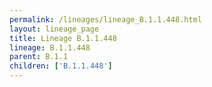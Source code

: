 ```yaml
---
permalink: /lineages/lineage_B.1.1.448.html
layout: lineage_page
title: Lineage B.1.1.448
lineage: B.1.1.448
parent: B.1.1
children: ['B.1.1.448']
---
```

